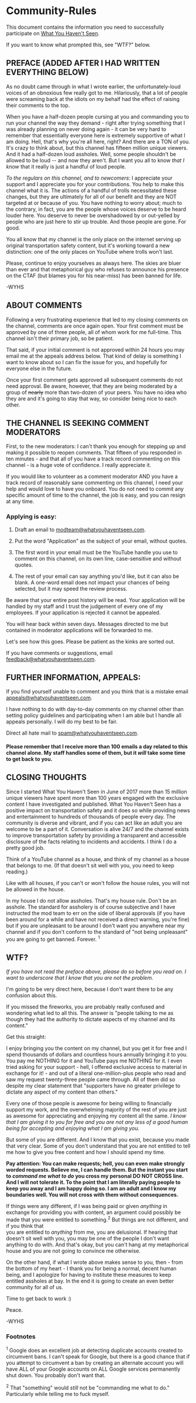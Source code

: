 # Community-Rules
This document contains the information you need to successfully participate on [What You Haven't Seen](https://www.youtube.com/c/whatyouhaventseen).

If you want to know what prompted this, see "WTF?" below.

## PREFACE (ADDED AFTER I HAD WRITTEN EVERYTHING BELOW)

As no doubt came through in what I wrote earlier, the unfortunately-loud voices of an obnoxious few really got to me. 
Hilariously, that a lot of people were screaming back at the idiots on my behalf had the effect of raising their comments to 
the top.

When you have a half-dozen people cursing at you and commanding you to run your channel the way they demand - right after 
trying something that I was already planning on never doing again - it can be very hard to remember that essentially everyone 
here is extremely supportive of what I am doing. Hell, that's why you're all here, right? And there are a TON of you. It's 
crazy to think about, but this channel has fifteen million unique viewers. And it had a half-dozen loud assholes. Well, some 
people shouldn't be allowed to be loud -- and now they aren't. But I want you all to know *that I know* that it really is just 
a handful of loud people.

*To the regulars on this channel, and to newcomers*: I appreciate your support and I appreciate you for your contributions. 
You help to make this channel what it is. The actions of a handful of trolls necessitated these changes, but they are 
ultimately for all of our benefit and they are NOT targeted at or because of you. You have nothing to worry about; much to the 
contrary, in fact, you are the people whose voices deserve to be heard louder here. You deserve to never be overshadowed by or 
out-yelled by people who are just here to stir up trouble. And those people are gone. For good. 

You all know that my channel is the only place on the internet serving up original transportation safety content, but it's 
working toward a new distinction: one of the only places on YouTube where trolls won't last.

Please, continue to enjoy yourselves as always here. The skies are bluer than ever and that metaphorical guy who refuses to 
announce his presence on the CTAF (but blames you for his near-miss) has been banned for life.

-WYHS

## ABOUT COMMENTS

Following a very frustrating experience that led to my closing comments on the channel, comments are once again open. Your 
first comment must be approved by one of three people, all of whom work for me full-time. This channel isn't their primary 
job, so be patient. 

That said, if your initial comment is not approved within 24 hours you may email me at the appeals address below. That kind of 
delay is something I want to know about so I can fix the issue for you, and hopefully for everyone else in the future.

Once your first comment gets approved all subsequent comments do not need approval. Be aware, however, that they are being 
moderated by a group of ~~nearly~~ more than two-dozen of your peers. You have no idea who they are and it's going to stay 
that way, so consider being nice to each other.

## THE CHANNEL IS SEEKING COMMENT MODERATORS

First, to the new moderators: I can't thank you enough for stepping up and making it possible to reopen comments. That fifteen 
of you responded in ten minutes - and that all of you have a track record commenting on this channel - is a huge vote of 
confidence. I really appreciate it.

If you would like to volunteer as a comment moderator AND you have a track record of reasonably sane commenting on this 
channel, I need your help and would love to have you onboard. You do not need to commit any specific amount of time to the 
channel, the job is easy, and you can resign at any time.

### Applying is easy:

1. Draft an email to modteam@whatyouhaventseen.com.

2. Put the word "Application" as the subject of your email, without quotes.

3. The first word in your email must be the YouTube handle you use to comment on this channel, on its own line, case-sensitive 
and without quotes.

4. The rest of your email can say anything you'd like, but it can also be blank. A one-word email does not impact your chances 
of being selected, but it may speed the review process.

Be aware that your entire post history will be read. Your application will be handled by my staff and I trust the judgement of 
every one of my employees. If your application is rejected it cannot be appealed. 

You will hear back within seven days. Messages directed to me but contained in moderator applications will be forwarded to me.

Let's see how this goes. Please be patient as the kinks are sorted out. 

If you have comments or suggestions, email feedback@whatyouhaventseen.com.

## FURTHER INFORMATION, APPEALS:

If you find yourself unable to comment and you think that is a mistake email appeals@whatyouhaventseen.com. 

I have nothing to do with day-to-day comments on my channel other than setting policy guidelines and participating when I am 
able but I handle all appeals personally. I will do my best to be fair. 

Direct all hate mail to spam@whatyouhaventseen.com.

#### Please remember that I receive more than 100 emails a day related to this channel alone. My staff handles some of them, but it *will* take some time to get back to you.

## CLOSING THOUGHTS

Since I started What You Haven't Seen in June of 2017 more than 15 million unique viewers have spent more than 100 years
engaged with the exclusive content I have investigated and published. What You Haven't Seen has a positive impact on 
transportation safety and it does so while providing news and entertainment to hundreds of thousands of people every day. 
The community is diverse and vibrant, and if you can act like an adult you are welcome to be a part of it. Conversation is 
alive 24/7 and the channel exists to improve transportation safety by providing a transparent and accessible disclosure of the 
facts relating to incidents and accidents. I think I do a pretty good job.

Think of a YouTube channel as a house, and think of my channel as a house that belongs to me. (If that doesn't sit well with 
you, you need to keep reading.)

Like with all houses, if you can't or won't follow the house rules, you will not be allowed in the house.

In my house I do not allow assholes. That's my house rule. Don't be an asshole. The standard for assholery is 
of course subjective and I have instructed the mod team to err on the side of liberal approvals (if you have been around for a 
while and have not received a direct warning, you're fine) but if you are unpleasant to be around I don't want you anywhere 
near my channel and if you don't conform to the standard of "not being unpleasant" you are going to get banned. Forever. 
<sup>1</sup>

## WTF?

*If you have not read the preface above, please do so before you read on. I want to underscore that I know that you are not 
the problem.*

I'm going to be very direct here, because I don't want there to be any confusion about this. 

If you missed the fireworks, you are probably really confused and wondering what led to all this. The answer is "people 
talking to me as though they had the authority to dictate aspects of my channel and its content."

Get this straight:

I enjoy bringing you the content on my channel, but you get it for free and I spend thousands of dollars and countless hours 
annually bringing it to you. You pay me NOTHING for it and YouTube pays me NOTHING for it. I even tried asking for your 
support - hell, I offered exclusive access to material in exchange for it! - and out of a literal one-million-plus people who 
read and saw my request twenty-three people came through. All of them did so despite my clear statement that "supporters have 
no greater privilege to dictate any aspect of my content than others." 

Every one of those people is awesome for being willing to financially support my work, and the overwhelming majority of the 
rest of you are just as awesome for appreciating and enjoying my content all the same. *I know that I am giving it to you for 
free and you are not any less of a good human being for accepting and enjoying what I am giving you.*

But some of you are different. And I know that you exist, because you made that very clear. Some of you don't understand 
that you are not entitled to tell me how to give you free content and how I should spend my time. 

**Pay attention: You can make requests; hell, you can even make strongly worded requests. Believe me, I can handle them. But 
the instant you start to *command me what to do* you cross my personal DO NOT CROSS line. And I will not tolerate it. To the 
point that I am literally paying people to keep you away and I am happy doing so. I am an adult and I know my boundaries well. 
You will not cross with them without consequences.**

If things were any different, if I was being paid or given *anything* in exchange for providing you with content, an argument 
could possibly be made that you were entitled to something.<sup>2</sup> But things are not different, and if you think that \
you are entitled to *anything* from me, you are delusional. If hearing that doesn't sit well with you, you may be one of 
the people I don't want anything to do with. And that's okay, but you can't hang at my metaphorical house and you are not 
going to convince me otherwise. 

On the other hand, if what I wrote above makes sense to you, then - from the bottom of my heart - I thank you for being a 
normal, decent human being, and I apologize for having to institute these measures to keep entitled assholes at bay. In the 
end it is going to create an even better community for all of us.

Time to get back to work :)

Peace.

-WYHS

### Footnotes

<sup>1</sup> Google does an excellent job at detecting duplicate accounts created to circumvent bans. I can't speak for 
Google, but there is a good chance that if you attempt to circumvent a ban by creating an alternate account you will have ALL 
of your Google accounts on ALL Google services permanently shut down. You probably don't want that.

<sup>2</sup> That "something" would *still* not be "commanding me what to do." Particularly while telling me to fuck myself.
